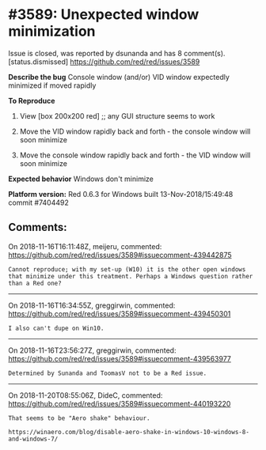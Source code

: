 
#3589: Unexpected window minimization
================================================================================
Issue is closed, was reported by dsunanda and has 8 comment(s).
[status.dismissed]
<https://github.com/red/red/issues/3589>

**Describe the bug**
Console window (and/or) VID window expectedly minimized if moved rapidly

**To Reproduce**
 1. View [box 200x200 red]   ;; any GUI structure seems to work

 2. Move the VID window rapidly back and forth - the console window will soon minimize

 3. Move the console window rapidly back and forth - the VID window will soon minimize
  
**Expected behavior**
Windows don't minimize

**Platform version:**
Red 0.6.3 for Windows built 13-Nov-2018/15:49:48 commit #7404492



Comments:
--------------------------------------------------------------------------------

On 2018-11-16T16:11:48Z, meijeru, commented:
<https://github.com/red/red/issues/3589#issuecomment-439442875>

    Cannot reproduce; with my set-up (W10) it is the other open windows that minimize under this treatment. Perhaps a Windows question rather than a Red one?

--------------------------------------------------------------------------------

On 2018-11-16T16:34:55Z, greggirwin, commented:
<https://github.com/red/red/issues/3589#issuecomment-439450301>

    I also can't dupe on Win10.

--------------------------------------------------------------------------------

On 2018-11-16T23:56:27Z, greggirwin, commented:
<https://github.com/red/red/issues/3589#issuecomment-439563977>

    Determined by Sunanda and ToomasV not to be a Red issue.

--------------------------------------------------------------------------------

On 2018-11-20T08:55:06Z, DideC, commented:
<https://github.com/red/red/issues/3589#issuecomment-440193220>

    That seems to be "Aero shake" behaviour.
    
    https://winaero.com/blog/disable-aero-shake-in-windows-10-windows-8-and-windows-7/

